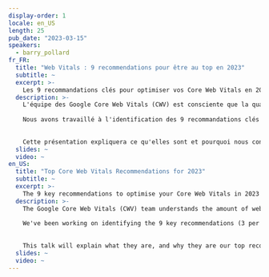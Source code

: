 ```yaml
---
display-order: 1
locale: en_US
length: 25
pub_date: "2023-03-15"
speakers:
  - barry_pollard
fr_FR:
  title: "Web Vitals : 9 recommendations pour être au top en 2023"
  subtitle: ~
  excerpt: >-
    Les 9 recommandations clés pour optimiser vos Core Web Vitals en 2023
  description: >-
    L'équipe des Google Core Web Vitals (CWV) est consciente que la quantité de recommandations en matière de performances web est écrasante et que beaucoup ne savent pas par où commencer.
    
    Nous avons travaillé à l'identification des 9 recommandations clés (3 par Core Web Vital) qui, selon nous, auront le plus d'impact et que nous recommandons aux sites d'examiner en premier. 
    
    
    Cette présentation expliquera ce qu'elles sont et pourquoi nous considérons qu'elles sont les meilleures recommandations en 2023.
  slides: ~
  video: ~
en_US:
  title: "Top Core Web Vitals Recommendations for 2023"
  subtitle: ~
  excerpt: >-
    The 9 key recommendations to optimise your Core Web Vitals in 2023
  description: >-
    The Google Core Web Vitals (CWV) team understands the amount of web performance recommendations is overwhelming and many don't know where to start.
    
    We've been working on identifying the 9 key recommendations (3 per Core Web Vital), which we think will have the most impact and which we recommend sites look at first. 
    
    
    This talk will explain what they are, and why they are our top recommendations for 2023.
  slides: ~
  video: ~
---
```

